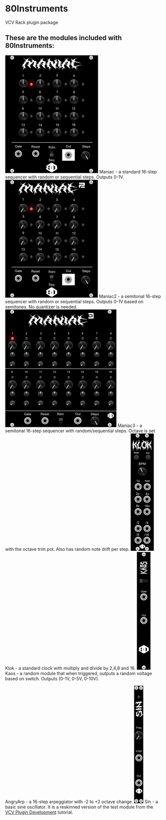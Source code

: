 # 80Instruments
VCV Rack plugin package

## These are the modules included with 80Instruments:
![Maniac](https://github.com/AydeeEighty/80Instruments/blob/master/images/maniac.png?raw=true)
Maniac - a standard 16-step sequencer with random or sequential steps.  Outputs 0-1V.
![Maniac2](https://github.com/AydeeEighty/80Instruments/blob/master/images/maniac2.png?raw=true)
Maniac2 - a semitonal 16-step sequencer with random or sequential steps. Outputs 0-1V based on semitones.  No quantizer is needed.
![Maniac3](https://github.com/AydeeEighty/80Instruments/blob/master/images/maniac3.png?raw=true)
Maniac3 - a semitonal 16-step sequencer with random/sequential steps.  Octave is set with the octave trim pot.  Also has random note drift per step.
![Klok](https://github.com/AydeeEighty/80Instruments/blob/master/images/klok.png?raw=true)
Klok - a standard clock with multiply and divide by 2,4,8 and 16.
![Kaos](https://github.com/AydeeEighty/80Instruments/blob/master/images/kaos.png?raw=true)
Kaos - a random module that when triggered, outputs a random voltage based on switch. Outputs (0-1V, 0-5V, 0-10V).

AngryArp - a 16-step arpeggiator with -2 to +2 octave change.
![Sin](https://github.com/AydeeEighty/80Instruments/blob/master/images/sin.png?raw=true)
Sin - a basic sine oscillator.  It is a reskinned version of the test module from the [VCV Plugin Development](https://vcvrack.com/manual/PluginDevelopmentTutorial) tutorial.

